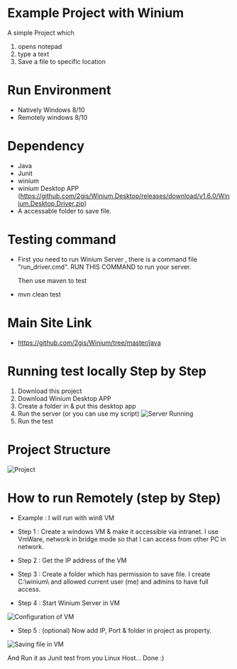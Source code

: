 # Example Project with Winium
A simple Project which 

1. opens notepad
2. type a text
3. Save a file to specific location 

# Run Environment 
- Natively Windows 8/10
- Remotely windows 8/10

# Dependency 
- Java 
- Junit
- winium
- winium Desktop APP (https://github.com/2gis/Winium.Desktop/releases/download/v1.6.0/Winium.Desktop.Driver.zip)
- A accessable folder to save file. 

# Testing command 

- First you need to run Winium Server , there is a command file "run_driver.cmd". 
  RUN THIS COMMAND to run your server. 
  
  Then use maven to test 

- mvn clean test 

# Main Site Link  

- https://github.com/2gis/Winium/tree/master/java

# Running test locally Step by Step
 
1. Download this project 
2. Download Winium Desktop APP 
3. Create a folder in & put this desktop app
4. Run the server (or you can use my script)
![Server Running](server_running.JPG)
5. Run the test 

# Project Structure 
![Project](project_structure.JPG)

# How to run Remotely (step by Step) 

- Example : I will run with win8 VM

- Step 1 : Create a windows VM & make it accessible via intranet. 
I use VmWare, network in bridge mode so that I can access from other PC in network. 
 
- Step 2 : Get the IP address of the VM 

- Step 3 : Create a folder which has permission to save file. 
I create C:\winium\ and allowed current user (me) and admins to have full access. 

- Step 4 : Start Winium Server in VM 

![Configuration of VM](vmConfig.jpg)

- Step 5 : (optional) Now add IP, Port & folder in project as property. 

![Saving file in VM](VMsavingFIle.jpg)  
  
And Run it as Junit test from you Linux Host...  Done :)   
 
